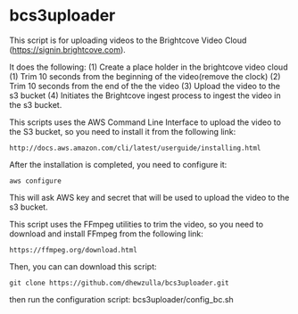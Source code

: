 # bcs3uploader

This script is for uploading videos to the Brightcove Video Cloud (https://signin.brightcove.com).

It does the following:
   (1) Create a place holder in the brightcove video cloud
   (1) Trim 10 seconds from the beginning of the video(remove the clock)
   (2) Trim 10 seconds from the end of the the video
   (3) Upload the video to the s3 bucket
   (4) Initiates the Brightcove ingest process to ingest the video in the s3 bucket.
   
This scripts uses the AWS Command Line Interface to upload the video to the S3 bucket, so you need to install it from the following link:

    http://docs.aws.amazon.com/cli/latest/userguide/installing.html

After the installation is completed, you need to configure it:

    aws configure

This will ask AWS key and secret that will be used to upload the video to the s3 bucket.

This script uses the FFmpeg utilities to trim the video, so you need to download and install FFmpeg from the following link:

    https://ffmpeg.org/download.html

Then, you can can download this script:

    git clone https://github.com/dhewzulla/bcs3uploader.git
    

then run the configuration script:
     bcs3uploader/config_bc.sh
     
    
   
   


